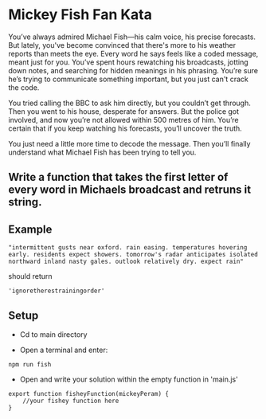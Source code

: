 # Mickey Fish Fan Kata

You’ve always admired Michael Fish—his calm voice, his precise forecasts. But lately, you've become convinced that there's more to his weather reports than meets the eye. Every word he says feels like a coded message, meant just for you. You’ve spent hours rewatching his broadcasts, jotting down notes, and searching for hidden meanings in his phrasing. You’re sure he’s trying to communicate something important, but you just can't crack the code.

You tried calling the BBC to ask him directly, but you couldn’t get through. Then you went to his house, desperate for answers. But the police got involved, and now you’re not allowed within 500 metres of him. You’re certain that if you keep watching his forecasts, you’ll uncover the truth.

You just need a little more time to decode the message. Then you’ll finally understand what Michael Fish has been trying to tell you. 

## Write a function that takes the first letter of every word in Michaels broadcast and retruns it string.

## Example 

```
"intermittent gusts near oxford. rain easing. temperatures hovering early. residents expect showers. tomorrow's radar anticipates isolated northward inland nasty gales. outlook relatively dry. expect rain"
```
should return 
```
'ignoretherestrainingorder'
```

## Setup
- Cd to main directory 

- Open a terminal and enter:
```
npm run fish
```
- Open and write your solution within the empty function in 'main.js' 
```
export function fisheyFunction(mickeyPeram) {
    //your fishey function here
}
```
